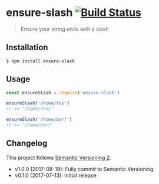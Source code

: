 # ensure-slash [![Build Status](https://img.shields.io/travis/sonicdoe/ensure-slash.svg)](https://travis-ci.org/sonicdoe/ensure-slash)

> Ensure your string ends with a slash

## Installation

```
$ npm install ensure-slash
```

## Usage

```js
const ensureSlash = require('ensure-slash')

ensureSlash('/home/foo')
// => '/home/foo/'

ensureSlash('/home/bar/')
// => '/home/bar/'
```

## Changelog

This project follows [Semantic Versioning 2](http://semver.org/).

- v1.0.0 (2017-08-19): Fully commit to Semantic Versioning
- v0.1.0 (2017-07-13): Initial release
